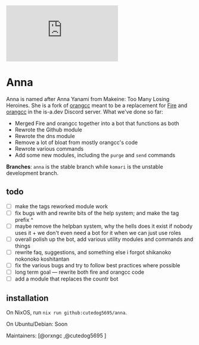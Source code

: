![banner](https://embed.pixiv.net/spotlight.php?id=10119&lang=en)
# Anna
Anna is named after Anna Yanami from Makeine: Too Many Losing Heroines.
She is a fork of [orangcc](https://github.com/is-a-dev/orangcapp) meant to be a replacement for [Fire](https://github.com/is-a-dev/fire) and [orangcc](https://github.com/is-a-dev/orangcapp) in the is-a.dev Discord server.
What we've done so far:

- Merged Fire and orangcc together into a bot that functions as both
- Rewrote the Github module
- Rewrote the dns module
- Remove a lot of bloat from mostly orangcc's code
- Rewrote various commands
- Add some new modules, including the `purge` and `send` commands

**Branches**: `anna` is the stable branch while `komari` is the unstable development branch.

## todo
- [ ] make the tags reworked module work
- [ ] fix bugs with and rewrite bits of the help system; and make the tag prefix ^
- [ ] maybe remove the helpban system, why the hells does it exist if nobody uses it + we don't even need a bot for it when we can just use roles
- [ ] overall polish up the bot, add various utility modules and commands and things
- [ ] rewrite faq, suggestions, and something else i forgot shikanoko nokonoko koshitantan
- [ ] fix the various bugs and try to follow best practices where possible
- [ ] long term goal — rewrite both fire and orangcc code
- [ ] add a module that replaces the countr bot

## installation
On NixOS, run `nix run github:cutedog5695/anna`.

On Ubuntu/Debian: Soon

Maintainers: [@orxngc ,@cutedog5695 ]